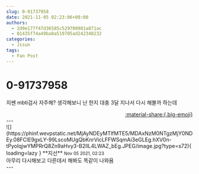 ```yaml
---
slug: 0-91737958
date: 2021-11-05 02:23:06+09:00
authors:
  - 2d9e177f47d36585c529700981a871ac
  - 01435f74a49ba8a519705ad242348232
categories:
  - Jisun
tags:
  - Fan Post
---
```


# 0-91737958

<div class="post-container" markdown="1">
<div class="content-container md-sidebar__scrollwrap" markdown="1">

지쎈 mbti검사 자주해? 생각해보니 난 한지 대충 3달 지나서 다시 해볼까 하는데

</div>
</div>

<div style="text-align: right;" markdown="1">
<a href="https://weverse.io/fromis9/fanpost/0-91737958" style="text-align: right;">:material-share:{.big-emoji}</a>
</div>
---

<div class="comments-container md-sidebar__scrollwrap" markdown="1">
<div class="comment" markdown="1">
<div class='id-container' markdown="1">
![](https://phinf.wevpstatic.net/MjAyNDEyMTlfMTE5/MDAxNzM0NTgzMjY0NDEy.08FClE9gxLY-99LscoMUgQbKnrVicLFFWSqmAi3eGLEg.hXV0n-tPyoIqjwYMPRrQ8Zn9aHvy3-B2llL4LWAZ_bEg.JPEG/image.jpg?type=s72){ loading=lazy }
**<span class="artist">지선</span>** <small>Nov 05 2021, 02:23</small><br>
</div>
<div class='comment-body' markdown="1">
아무리 다시해보고 다른데서 해봐도 똑같이 나와욤
</div>
</div>
</div>
---
